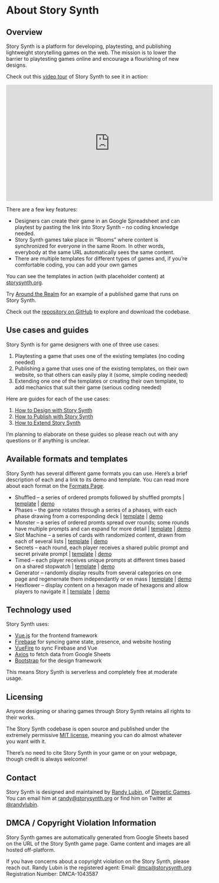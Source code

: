# About Story Synth

## Overview

Story Synth is a platform for developing, playtesting, and publishing lightweight storytelling games on the web. The mission is to lower the barrier to playtesting games online and encourage a flourishing of new designs.

Check out this [video tour](https://youtu.be/FqfBcB4iZEI) of Story Synth to see it in action:

<div class="embed-responsive embed-responsive-16by9 mb-3"><iframe width="560" height="315" src="https://www.youtube.com/embed/FqfBcB4iZEI" title="YouTube video player" frameborder="0" allow="accelerometer; autoplay; clipboard-write; encrypted-media; gyroscope; picture-in-picture" allowfullscreen></iframe></div>

There are a few key features:

- Designers can create their game in an Google Spreadsheet and can playtest by pasting the link into Story Synth – no coding knowledge needed.
- Story Synth games take place in “Rooms” where content is synchronized for everyone in the same Room. In other words, everybody at the same URL automatically sees the same content.
- There are multiple templates for different types of games and, if you’re comfortable coding, you can add your own games

You can see the templates in action (with placeholder content) at [storysynth.org](https://storysynth.org/).

Try [Around the Realm](https://storysynth.org/Games/Around-The-Realm/) for an example of a published game that runs on Story Synth.

Check out the [repository on GitHub](https://github.com/randylubin/Story-Synth) to explore and download the codebase.

## Use cases and guides

Story Synth is for game designers with one of three use cases:

1. Playtesting a game that uses one of the existing templates (no coding needed)
2. Publishing a game that uses one of the existing templates, on their own website, so that others can easily play it (some, simple coding needed)
3. Extending one one of the templates or creating their own template, to add mechanics that suit their game (serious coding needed)

Here are guides for each of the use cases:

1. [How to Design with Story Synth](/guide/design.html)
2. [How to Publish with Story Synth](/guide/publish.html)
3. [How to Extend Story Synth](/guide/extend.html)

I’m planning to elaborate on these guides so please reach out with any questions or if anything is unclear.

## Available formats and templates

Story Synth has several different game formats you can use. Here’s a brief description of each and a link to its demo and template. You can read more about each format on the [Formats Page](/about/formats.html).

- Shuffled – a series of ordered prompts followed by shuffled prompts | [template](https://docs.google.com/spreadsheets/d/1N5eeyKTVWo5QeGcUV_zYtwtR0DikJCcvcj6w69UkC1w/edit?usp=sharing) | [demo](https://storysynth.org/#/Shuffled/1N5eeyKTVWo5QeGcUV_zYtwtR0DikJCcvcj6w69UkC1w)
- Phases – the game rotates through a series of a phases, with each phase drawing from a corresponding deck | [template](https://docs.google.com/spreadsheets/d/1HataDfV2lrA4hfzmLgDjXH09dEMLQV6OT10tVH9G52A/edit?usp=sharing) | [demo](https://storysynth.org/#/Phases/1HataDfV2lrA4hfzmLgDjXH09dEMLQV6OT10tVH9G52A)
- Monster – a series of ordered promts spread over rounds; some rounds have multiple prompts and can expand for more detail | [template](https://docs.google.com/spreadsheets/d/1NgNHy7Qe1R8KhGR2cOmJwL2aOl2tocBemW2HIAKjrvI/edit?usp=sharing) | [demo](https://storysynth.org/#/Monster/1NgNHy7Qe1R8KhGR2cOmJwL2aOl2tocBemW2HIAKjrvI)
- Slot Machine – a series of cards with randomized content, drawn from each of several lists | [template](https://docs.google.com/spreadsheets/d/1t5LRUQG9DzMJ3kd8E9DZV7_EbE8J5-Gqhz7TWQ4Y-uU/edit?usp=sharing) | [demo](https://storysynth.org/#/SlotMachine/1t5LRUQG9DzMJ3kd8E9DZV7_EbE8J5-Gqhz7TWQ4Y-uU)
- Secrets – each round, each player receives a shared public prompt and secret private prompt | [template](https://docs.google.com/spreadsheets/d/1JwMF02DSxNKtjHp6u-wyznSs-iEG_3DpOobgc17I16o/edit?usp=sharing) | [demo](https://storysynth.org/#/SecretCards/1JwMF02DSxNKtjHp6u-wyznSs-iEG_3DpOobgc17I16o)
- Timed – each player receives unique prompts at different times based on a shared stopwatch | [template](https://docs.google.com/spreadsheets/d/1yq2AKwaYL1uZrCnEfwgSpC0SPkQAZqnCdjNxH_pm018/edit?usp=sharing) | [demo](https://storysynth.org/#/Timed/1yq2AKwaYL1uZrCnEfwgSpC0SPkQAZqnCdjNxH_pm018)
- Generator – randomly display results from several categories on one page and regenernate them independantly or en mass | [template](https://docs.google.com/spreadsheets/d/1F0g3rVHxRA7O0rRMIQSsLCepJStxBO6pa7QJUNJb3K0/edit?usp=sharing) | [demo](https://storysynth.org/Generator/1F0g3rVHxRA7O0rRMIQSsLCepJStxBO6pa7QJUNJb3K0/)
- Hexflower – display content on a hexagon made of hexagons and allow players to navigate it | [template](https://docs.google.com/spreadsheets/d/1wLDboZZBfBwMKswMYcRIXxz6DxRZJyAa6KPW6TvR-dM/edit?usp=sharing) | [demo](https://storysynth.org/Hexflower/1wLDboZZBfBwMKswMYcRIXxz6DxRZJyAa6KPW6TvR-dM/)

## Technology used

Story Synth uses:

- [Vue.js](https://vuejs.org/) for the frontend framework
- [Firebase](https://firebase.google.com/) for syncing game state, presence, and website hosting
- [VueFire](https://vuefire.vuejs.org/) to sync Firebase and Vue
- [Axios](https://www.npmjs.com/package/axios) to fetch data from Google Sheets
- [Bootstrap](https://getbootstrap.com/) for the design framework

This means Story Synth is serverless and completely free at moderate usage.

## Licensing

Anyone designing or sharing games through Story Synth retains all rights to their works.

The Story Synth codebase is open source and published under the extremely permissive [MIT license](https://github.com/randylubin/Story-Synth/blob/master/LICENSE), meaning you can do almost whatever you want with it.

There’s no need to cite Story Synth in your game or on your webpage, though credit is always welcome!

## Contact

Story Synth is designed and maintained by [Randy Lubin](http://randylubin.com/), of [Diegetic Games](https://diegeticgames.com/). You can email him at [randy@storysynth.org](mailto:randy@storysynth.org) or find him on Twitter at [@randylubin](https://twitter.com/randylubin).

## DMCA / Copyright Violation Information
Story Synth games are automatically generated from Google Sheets based on the URL of the Story Synth game page. Game content and images are all hosted off-platform.

If you have concerns about a copyright violation on the Story Synth, please reach out. Randy Lubin is the registered agent:
Email: dmca@storysynth.org
Registration Number: DMCA-1043587
